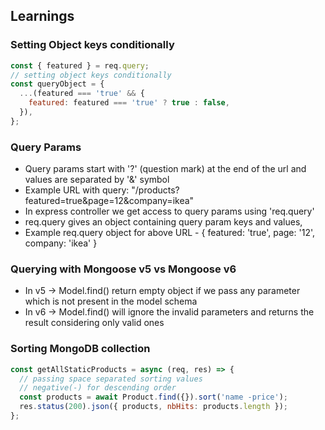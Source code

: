 ## Learnings

### Setting Object keys conditionally

```js
const { featured } = req.query;
// setting object keys conditionally
const queryObject = {
  ...(featured === 'true' && {
    featured: featured === 'true' ? true : false,
  }),
};
```

### Query Params

- Query params start with '?' (question mark) at the end of the url and values are separated by '&' symbol
- Example URL with query: "/products?featured=true&page=12&company=ikea"
- In express controller we get access to query params using 'req.query'
- req.query gives an object containing query param keys and values,
- Example req.query object for above URL - { featured: 'true', page: '12', company: 'ikea' }

### Querying with Mongoose v5 vs Mongoose v6

- In v5 -> Model.find() return empty object if we pass any parameter which is not present in the model schema
- In v6 -> Model.find() will ignore the invalid parameters and returns the result considering only valid ones

### Sorting MongoDB collection

```js
const getAllStaticProducts = async (req, res) => {
  // passing space separated sorting values
  // negative(-) for descending order
  const products = await Product.find({}).sort('name -price');
  res.status(200).json({ products, nbHits: products.length });
};
```
